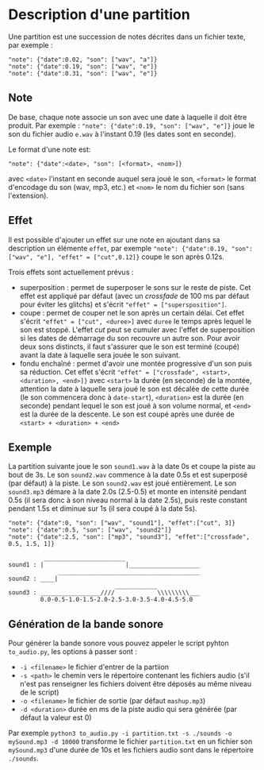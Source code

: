 
# Description d'une partition

Une partition est une succession de notes décrites dans un fichier texte, par exemple :
```
"note": {"date":0.02, "son": ["wav", "a"]}
"note": {"date":0.19, "son": ["wav", "e"]}
"note": {"date":0.31, "son": ["wav", "e"]}
```

## Note

De base, chaque note associe un son avec une date à laquelle il doit être produit. Par exemple :
```"note": {"date":0.19, "son": ["wav", "e"]}``` joue le son du fichier audio `e.wav` à l'instant 0.19 (les dates sont en seconde).

Le format d'une note est:
```
"note": {"date":<date>, "son": [<format>, <nom>]}
```
avec `<date>` l'instant en seconde auquel sera joué le son, `<format>` le format d'encodage du son (wav, mp3, etc.) et `<nom>` le nom du fichier son (sans l'extension).

## Effet

Il est possible d'ajouter un effet sur une note en ajoutant dans sa description un élémente `effet`, par exemple `"note": {"date":0.19, "son": ["wav", "e"], "effet" = ["cut",0.12]}` coupe le son après 0.12s.

Trois effets sont actuellement prévus :
- superposition : permet de superposer le sons sur le reste de piste. Cet effet est appliqué par défaut (avec un _crossfade_ de 100 ms par défaut pour éviter les glitchs) et s'écrit `"effet" = ["supersposition"]`.
- coupe : permet de couper net le son après un certain délai. Cet effet s'écrit `"effet" = ["cut", <duree>]` avec `duree` le temps après lequel le son est stoppé. L'effet _cut_ peut se cumuler avec l'effet de superposition si les dates de démarrage du son recouvre un autre son. Pour avoir deux sons distincts, il faut s'assurer que le son est terminé (coupé) avant la date à laquelle sera jouée le son suivant.
- fondu enchaîné : permet d'avoir une montée progressive d'un son puis sa réduction. Cet effet s'écrit
`"effet" = ["crossfade", <start>, <duration>, <end>]}` avec `<start>` la durée (en seconde) de la montée, attention la date à laquelle sera joué le son est décalée de cette durée (le son commencera donc à `date-start`), `<duration>` est la durée (en seconde) pendant lequel le son est joué à son volume normal, et `<end>` est la durée de la descente. Le son est coupé après une durée de `<start> + <duration> + <end>`

## Exemple
La partition suivante joue le son `sound1.wav` à la date 0s et coupe la piste au bout de 3s. Le son `sound2.wav` commence à la date 0.5s et est superposé (par défaut) à la piste. Le son `sound2.wav` est joué entièrement. Le son `sound3.mp3` démare à la date 2.0s (2.5-0.5) et monte en intensité pendant 0.5s (il sera donc à son niveau normal à la date 2.5s), puis reste constant pendant 1.5s et diminue sur 1s (il sera coupé à la date 5s).
```
"note": {"date":0, "son": ["wav", "sound1"], "effet":["cut", 3]}
"note": {"date":0.5, "son": ["wav", "sound2"]}
"note": {"date":2.5, "son": ["mp3", "sound3"], "effet":["crossfade", 0.5, 1.5, 1]}
```
```
          _______________________
sound1 : |                       |____________________
              ________________________________________
sound2 : ____|
                              ____________
sound3 : _________________////            \\\\\\\\\___
         0.0-0.5-1.0-1.5-2.0-2.5-3.0-3.5-4.0-4.5-5.0
```

## Génération de la bande sonore

Pour générer la bande sonore vous pouvez appeler le script pyhton `to_audio.py`, les options à passer sont :
- `-i <filename>` le fichier d'entrer de la partiion
- `-s <path>` le chemin vers le répertoire contenant les fichiers audio (s'il n'est pas renseigner les fichiers doivent être déposés au même niveau de le script)
- `-o <filename>` le fichier de sortie (par défaut `mashup.mp3`)
- `-d <duration>` durée en ms de la piste audio qui sera générée (par défaut la valeur est 0)

Par exemple
```python3 to_audio.py -i partition.txt -s ./sounds -o mySound.mp3 -d 10000```
transforme le fichier `partition.txt` en un fichier son `mySound.mp3` d'une durée de 10s et les fichiers audio sont dans le répertoire `./sounds`.
